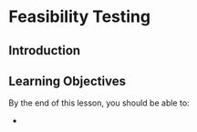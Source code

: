 # Feasibility Testing

## Introduction

## Learning Objectives

By the end of this lesson, you should be able to:

-

##
